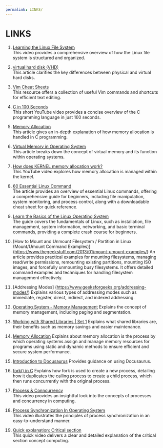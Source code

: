 ```yaml
---
permalink: LINKS/
---
```


# LINKS

1. [Learning the Linux File System](https://www.youtube.com/watch?v=HIXzJ3Rz9po)<br>
This video provides a comprehensive overview of how the Linux file system is structured and organized.

2. [virtual hard disk (VHD)](https://www.techtarget.com/searchvirtualdesktop/definition/virtual-hard-disk-VHD) <br>
This article clarifies the key differences between physical and virtual hard disks.

3. [Vim Cheat Sheets](https://vim.rtorr.com/) <br>
This resource offers a collection of useful Vim commands and shortcuts for efficient text editing.

4. [C in 100 Seconds](https://www.youtube.com/watch?v=U3aXWizDbQ4) <br>
This short YouTube video provides a concise overview of the C programming language in just 100 seconds.

5. [Memory Allocation](https://www.cs.uah.edu/~rcoleman/Common/C_Reference/MemoryAlloc.html) <br>
This article gives an in-depth explanation of how memory allocation is handled in C programming.

6. [Virtual Memory in Operating System](https://www.geeksforgeeks.org/virtual-memory-in-operating-system/) <br>
This article breaks down the concept of virtual memory and its function within operating systems.

7. [How does KERNEL memory allocation work?](https://www.youtube.com/watch?v=NC_qkXznvkg) <br>
This YouTube video explores how memory allocation is managed within the kernel.

8. [60 Essential Linux Command](https://www.hostinger.com/tutorials/linux-commands) <br>
The article provides an overview of essential Linux commands, offering a comprehensive guide for beginners, including file manipulation, system monitoring, and process control, along with a downloadable cheat sheet for quick reference.

9. [Learn the Basics of the Linux Operating System](https://www.freecodecamp.org/news/learn-the-basics-of-the-linux-operating-system/) <br>
The guide covers the fundamentals of Linux, such as installation, file management, system information, networking, and basic terminal commands, providing a complete crash course for beginners.

10. [How to Mount and Unmount Filesystem / Partition in Linux (Mount/Umount Command Examples)] (https://www.thegeekstuff.com/2013/01/mount-umount-examples/) An article provides practical examples for mounting filesystems, managing read/write permissions, remounting existing partitions, mounting ISO images, and forcefully unmounting busy filesystems. It offers detailed command examples and techniques for handling filesystem management effectively.

11. [Addressing Modes] (https://www.geeksforgeeks.org/addressing-modes/) Explains various types of addressing modes such as immediate, register, direct, indirect, and indexed addressing.

12. [Operating System - Memory Management](https://www.tutorialspoint.com/operating_system/os_memory_management.htm) Explains the concept of memory management, including paging and segmentation.

13. [Working with Shared Libraries | Set 1](https://www.geeksforgeeks.org/working-with-shared-libraries-set-1/) Explains what shared libraries are, their benefits such as memory savings and easier maintenance.

14. [Memory Allocation](https://nordvpn.com/cybersecurity/glossary/memory-allocation/) Explains about memory allocation is the process by which operating systems assign and manage memory resources for programs using static and dynamic methods to ensure efficient and secure system performance.

15. [Introduction to Docusaurus](https://docusaurus.io/docs) Provides guidance on using Docusaurus.

16. [fork() in C](https://www.geeksforgeeks.org/fork-system-call/) Explains how fork is used to create a new process, detailing how it duplicates the calling process to create a child process, which then runs concurrently with the original process.

17. [Process & Conncurrency](https://www.youtube.com/watch?v=-pL2fAdb7Kw) <br>
This video provides an insightful look into the concepts of processes and concurrency in computing.

18. [Process Synchronization In Operating System](https://www.youtube.com/watch?v=B6D8HGBEt1g) <br>
This video illustrates the principles of process synchronization in an easy-to-understand manner.

19. [Quick explanation: Critical section](https://www.youtube.com/watch?v=BSX1YEoCVgA) <br>
This quick video delivers a clear and detailed explanation of the critical section concept computing.
